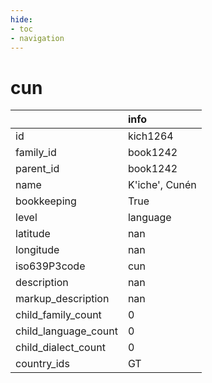 ```yaml
---
hide:
- toc
- navigation
---
```

# cun
|                      | info           |
|:---------------------|:---------------|
| id                   | kich1264       |
| family_id            | book1242       |
| parent_id            | book1242       |
| name                 | K'iche', Cunén |
| bookkeeping          | True           |
| level                | language       |
| latitude             | nan            |
| longitude            | nan            |
| iso639P3code         | cun            |
| description          | nan            |
| markup_description   | nan            |
| child_family_count   | 0              |
| child_language_count | 0              |
| child_dialect_count  | 0              |
| country_ids          | GT             |